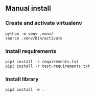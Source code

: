 ## Manual install

### Create and activate virtualenv
```
python -m venv .venv/
source .venv/bin/activate
```

### Install requirements
```
pip3 install -r requirements.txt
pip3 install -r test-requirements.txt
```

### Install library
```
pip3 install -e .
```